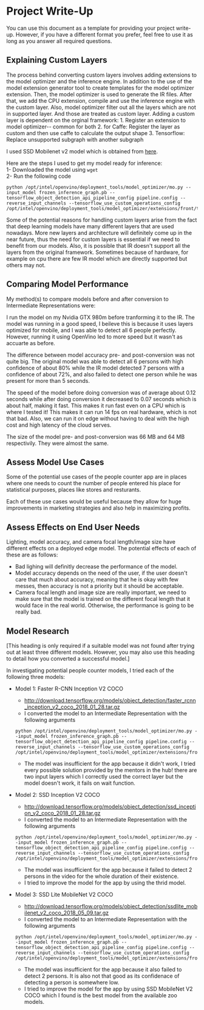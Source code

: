 # Project Write-Up

You can use this document as a template for providing your project write-up. However, if you
have a different format you prefer, feel free to use it as long as you answer all required
questions.

## Explaining Custom Layers

The process behind converting custom layers involves adding extensions to the model optimizer and the inference engine. In addition to the use of the model extension generator tool to create templates for the model optimizer extension. Then, the model optimizer is used to generate the IR files. After that, we add the CPU extension, compile and use the inference engine with the custom layer. Also, model optimizer filter out all the layers which are not in supported layer. And those are treated as custom layer. Adding a custom layer is dependent on the orginal framework: 1. Register an extension to model optimizer-- common for both 2. for Caffe: Register the layer as custom and then use caffe to calculate the output shape 3. Tensorflow: Replace unsupported subgraph with another subgraph



I used SSD Mobilenet v2 model which is obtained from [here]( https://docs.openvinotoolkit.org/latest/_docs_MO_DG_prepare_model_convert_model_Convert_Model_From_TensorFlow.html).

Here are the steps I used to get my model ready for inference:   
1- Downloaded the model using `wget`  
2- Run the following code  
```
python /opt/intel/openvino/deployment_tools/model_optimizer/mo.py --input_model frozen_inference_graph.pb --tensorflow_object_detection_api_pipeline_config pipeline.config --reverse_input_channels --tensorflow_use_custom_operations_config /opt/intel/openvino/deployment_tools/model_optimizer/extensions/front/tf/ssd_v2_support.json 
```

Some of the potential reasons for handling custom layers arise from the fact that deep learning models have many different layers that are used nowadays. More new layers and architecture will definitely come up in the near future, thus the need for custom layers is essential if we need to benefit from our models. Also, it is possible that IR doesn't support all the layers from the original framework. Sometimes because of hardware, for example on cpu there are few IR model which are directly supported but others may not.

## Comparing Model Performance

My method(s) to compare models before and after conversion to Intermediate Representations
were:

I run the model on my Nvidia GTX 980m before tranforming it to the IR. The model was running in a good speed, I beileve this is because it uses layers optimized for mobile, and I was able to detect all 6 people perfectly. However, running it using OpenVino led to more speed but it wasn't as accuarte as before.

The difference between model accuracy pre- and post-conversion was not quite big. The original model was able to detect all 6 persons with high confidence of about 80% while the IR model detected 7 persons with a confidence of about 72%, and also failed to detect one person while he was present for more than 5 seconds. 

The speed of the model before doing conversion was of average about 0.12 seconds while after doing conversion it decreased to 0.07 seconds which is about half, making it fast. This makes it run fast even on a CPU which is where I tested it! This makes it can run 14 fps on real hardware, which is not that bad. Also, we can run it on edge without having to deal with the high cost and high latency of the cloud serves.

The size of the model pre- and post-conversion was 66 MB and 64 MB respectivily. They were almost the same.

## Assess Model Use Cases

Some of the potential use cases of the people counter app are in places where one needs to count the number of people entered his place for statistical purposes, places like stores and resturants.

Each of these use cases would be useful because they allow for huge improvements in marketing strategies and also help in maximizing profits.

## Assess Effects on End User Needs

Lighting, model accuracy, and camera focal length/image size have different effects on a
deployed edge model. The potential effects of each of these are as follows:

* Bad lighing will definitly decrease the performance of the model.
* Model accuracy depends on the need of the user, if the user doesn't care that much about accuracy, meaning that he is okay with few messes, then accuracy is not a priority but it should be acceptable.
* Camera focal length and image size are really important, we need to make sure that the model is trained on the different focal length that it would face in the real world. Otherwise, the performance is going to be really bad.

## Model Research

[This heading is only required if a suitable model was not found after trying out at least three
different models. However, you may also use this heading to detail how you converted 
a successful model.]

In investigating potential people counter models, I tried each of the following three models:

- Model 1: Faster R-CNN Inception V2 COCO	
  - http://download.tensorflow.org/models/object_detection/faster_rcnn_inception_v2_coco_2018_01_28.tar.gz
  - I converted the model to an Intermediate Representation with the following arguments
  ```
  python /opt/intel/openvino/deployment_tools/model_optimizer/mo.py --input_model frozen_inference_graph.pb --tensorflow_object_detection_api_pipeline_config pipeline.config --reverse_input_channels --tensorflow_use_custom_operations_config /opt/intel/openvino/deployment_tools/model_optimizer/extensions/front/tf/faster_rcnn_support.json
  ```
  
  - The model was insufficient for the app because it didn't work, I tried every possible solution provided by the mentors in the hub! there are two input layers which I correctly used the correct layer but the model doesn't work, it fails on wait function.
  
- Model 2: SSD Inception V2 COCO  
  - http://download.tensorflow.org/models/object_detection/ssd_inception_v2_coco_2018_01_28.tar.gz
  - I converted the model to an Intermediate Representation with the following arguments  
  ```
  python /opt/intel/openvino/deployment_tools/model_optimizer/mo.py --input_model frozen_inference_graph.pb --tensorflow_object_detection_api_pipeline_config pipeline.config --reverse_input_channels --tensorflow_use_custom_operations_config /opt/intel/openvino/deployment_tools/model_optimizer/extensions/front/tf/ssd_v2_support.json
  ```
  - The model was insufficient for the app because it failed to detect 2 persons in the video for the whole duration of their existence.
  - I tried to improve the model for the app by using the thrid model.

- Model 3: SSD Lite MobileNet V2 COCO
  - http://download.tensorflow.org/models/object_detection/ssdlite_mobilenet_v2_coco_2018_05_09.tar.gz
  - I converted the model to an Intermediate Representation with the following arguments  
  ```
  python /opt/intel/openvino/deployment_tools/model_optimizer/mo.py --input_model frozen_inference_graph.pb --tensorflow_object_detection_api_pipeline_config pipeline.config --reverse_input_channels --tensorflow_use_custom_operations_config /opt/intel/openvino/deployment_tools/model_optimizer/extensions/front/tf/ssd_v2_support.json
  ``` 
  - The model was insufficient for the app because it also failed to detect 2 persons. It is also not that good as its confidenace of detecting a person is somewhere low.
  - I tried to improve the model for the app by using SSD MobileNet V2 COCO which I found is the best model from the available zoo models.

